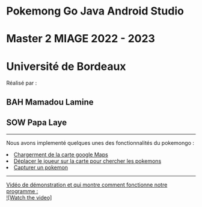 # Pokemong Go Java Android Studio
# Master 2 MIAGE 2022 - 2023
# Université de Bordeaux
Réalisé par : 
## BAH Mamadou Lamine
## SOW Papa Laye
---  

Nous avons implementé quelques unes des fonctionnalités du pokemongo :  
<u>
  <li>Chargerment de la carte google Maps</li>
  <li>Déplacer le joueur sur la carte pour chercher les pokemons</li>
  <li>Capturer un pokemon</li>
 </ul>

---
Vidéo de démonstration et qui montre comment fonctionne notre programme :    
[![Watch the video]](https://youtu.be/exYGaH9Jq5o)
